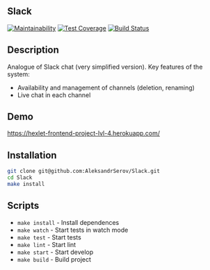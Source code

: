 ## Slack

[![Maintainability](https://api.codeclimate.com/v1/badges/7bd031449c942a10b839/maintainability)](https://codeclimate.com/github/AleksandrSerov/frontend-project-lvl4/maintainability)
[![Test Coverage](https://api.codeclimate.com/v1/badges/7bd031449c942a10b839/test_coverage)](https://codeclimate.com/github/AleksandrSerov/frontend-project-lvl4/test_coverage)
[![Build Status](https://travis-ci.org/AleksandrSerov/frontend-project-lvl4.svg?branch=master)](https://travis-ci.org/AleksandrSerov/frontend-project-lvl4)

## Description

Analogue of Slack chat (very simplified version). Key features of the system:

- Availability and management of channels (deletion, renaming)
 - Live chat in each channel
## Demo

https://hexlet-frontend-project-lvl-4.herokuapp.com/

## Installation

```bash
git clone git@github.com:AleksandrSerov/Slack.git
cd Slack
make install
```

## Scripts

- `make install` - Install dependences
- `make watch` - Start tests in watch mode
- `make test` - Start tests
- `make lint` - Start lint
- `make start` - Start develop
- `make build` - Build project
